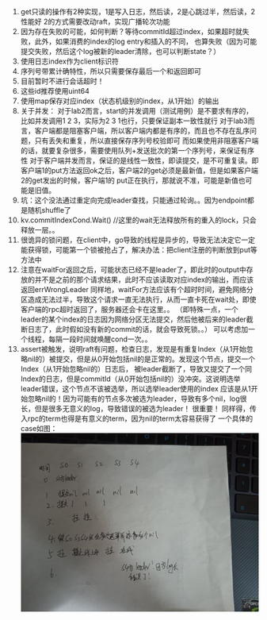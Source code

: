 1. get只读的操作有2种实现，1是写入日志，然后读，2是心跳过半，然后读，2性能好 2的方式需要改动raft，实现广播轮次功能
2. 因为存在失败的可能，如何判断？等待commitId超过index，如果超时就失败，此外，如果消费的index的log entry和插入的不同， 也算失败（因为可能提交失败，然后这个log被新的leader清除，也可以判断state？）
3. 使用日志index作为client标识符
4. 序列号带累计确特性，所以只需要保存最后一个和返回即可
5. 目前暂时不进行会话超时！
6. 这些id推荐使用uint64
7. 使用map保存对应index（状态机级别的index，从1开始）的输出
8. 关于并发： 对于lab2而言，start的并发调用（测试用例）是不要求有序的，比如并发调用1 2 3，实际为2 3 1也行，只要保证副本一致性就行
   对于lab3而言，客户端都是阻塞客户端，所以客户端内都是有序的，而且也不存在乱序问题，只有丢失和重复，所以直接保存序列号校验即可 而如果使用非阻塞客户端的话，就要复杂很多，需要使用队列+发送批次的第一个序列号，来保证有序性
   对于客户端并发而言，保证的是线性一致性，即读提交，是不可重复读。即客户端1的put方法返回ok之后，客户端2的get必须是最新值，但是如果客户端2的get发出的时候，客户端1的 put正在执行，那就说不准，可能是新值也可能是旧值。
9. 坑：这个没法通过重定向完成leader查找，只能通过轮询。。因为endpoint都是随机shuffle了
10. kv.commitIndexCond.Wait() //这里的wait无法释放所有的重入的lock，只会释放一层。。
11. 很诡异的锁问题，在client中，go导致的线程是异步的，导致无法决定它一定能获得锁，可能第一个锁被抢占了，解决办法：把client注册的判断放到put等方法中
12. 注意在waitFor返回之后，可能状态已经不是leader了，即此时的output中存放的并不是之前的那个请求结果，此时不应该读取对应index的输出，而应该返回errWrongLeader
同样地，waitFor方法应该有个超时时间，避免网络分区造成无法过半，导致这个请求一直无法执行，从而一直卡死在wait处，即使客户端的rpc超时返回了，服务器还会卡在这里。。
（即特殊一点，一个leader的某个index的日志因为网络分区无法提交，然后他被后来的leader截断日志了，此时假如没有新的commit的话，就会导致死锁。。）
可以考虑加一个线程，每隔一段时间就唤醒cond一次。。
13. assert被触发，说明raft有问题，检查日志，发现是有重复Index（从1开始忽略nil的）被提交，但是从0开始包括nil的是正常的。发现这个节点，提交一个Index（从1开始忽略nil的）日志后，
被leader截断了，导致又提交了一个同Index的日志，但是commitId（从0开始包括nil的）没冲突。这说明选举leader错误，这个节点不该被选举，所以选举leader使用的index
应该是从1开始忽略nil的！因为可能有的节点多次被选为leader，导致有多个nil，log很长，但是很多无意义的log，导致错误的被选为leader！
很重要！
同样得，传入rpc的term也得是有意义的term，因为nil的term太容易获得了
一个具体的case如图：
![](./3A.jpg)

